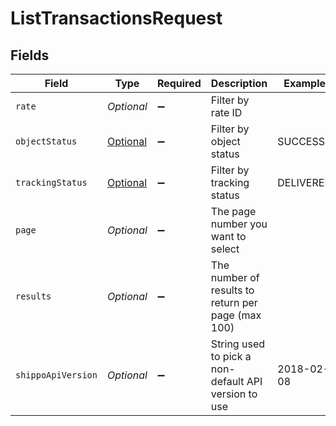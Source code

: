 # ListTransactionsRequest


## Fields

| Field                                                                               | Type                                                                                | Required                                                                            | Description                                                                         | Example                                                                             |
| ----------------------------------------------------------------------------------- | ----------------------------------------------------------------------------------- | ----------------------------------------------------------------------------------- | ----------------------------------------------------------------------------------- | ----------------------------------------------------------------------------------- |
| `rate`                                                                              | *Optional<String>*                                                                  | :heavy_minus_sign:                                                                  | Filter by rate ID                                                                   |                                                                                     |
| `objectStatus`                                                                      | [Optional<TransactionStatusEnum>](../../models/components/TransactionStatusEnum.md) | :heavy_minus_sign:                                                                  | Filter by object status                                                             | SUCCESS                                                                             |
| `trackingStatus`                                                                    | [Optional<TrackingStatusEnum>](../../models/components/TrackingStatusEnum.md)       | :heavy_minus_sign:                                                                  | Filter by tracking status                                                           | DELIVERED                                                                           |
| `page`                                                                              | *Optional<Long>*                                                                    | :heavy_minus_sign:                                                                  | The page number you want to select                                                  |                                                                                     |
| `results`                                                                           | *Optional<Long>*                                                                    | :heavy_minus_sign:                                                                  | The number of results to return per page (max 100)                                  |                                                                                     |
| `shippoApiVersion`                                                                  | *Optional<String>*                                                                  | :heavy_minus_sign:                                                                  | String used to pick a non-default API version to use                                | 2018-02-08                                                                          |